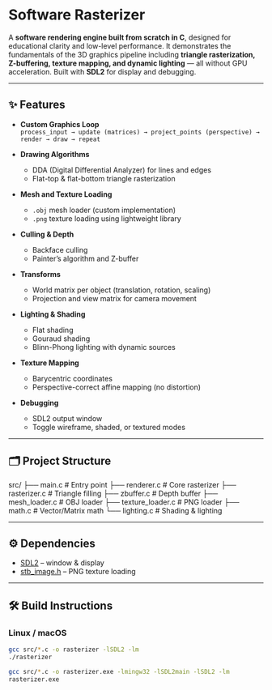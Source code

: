 # Software Rasterizer

A **software rendering engine built from scratch in C**, designed for educational clarity and low-level performance. It demonstrates the fundamentals of the 3D graphics pipeline including **triangle rasterization, Z-buffering, texture mapping, and dynamic lighting** — all without GPU acceleration. Built with **SDL2** for display and debugging.

---

## ✨ Features

- **Custom Graphics Loop**  
  `process_input → update (matrices) → project_points (perspective) → render → draw → repeat`

- **Drawing Algorithms**
  - DDA (Digital Differential Analyzer) for lines and edges  
  - Flat-top & flat-bottom triangle rasterization  

- **Mesh and Texture Loading**
  - `.obj` mesh loader (custom implementation)  
  - `.png` texture loading using lightweight library  

- **Culling & Depth**
  - Backface culling  
  - Painter’s algorithm and Z-buffer  

- **Transforms**
  - World matrix per object (translation, rotation, scaling)  
  - Projection and view matrix for camera movement  

- **Lighting & Shading**
  - Flat shading  
  - Gouraud shading  
  - Blinn-Phong lighting with dynamic sources  

- **Texture Mapping**
  - Barycentric coordinates  
  - Perspective-correct affine mapping (no distortion)  

- **Debugging**
  - SDL2 output window  
  - Toggle wireframe, shaded, or textured modes  

---

## 🗂️ Project Structure

src/
├── main.c # Entry point
├── renderer.c # Core rasterizer
├── rasterizer.c # Triangle filling
├── zbuffer.c # Depth buffer
├── mesh_loader.c # OBJ loader
├── texture_loader.c # PNG loader
├── math.c # Vector/Matrix math
└── lighting.c # Shading & lighting

---

## ⚙️ Dependencies

- [SDL2](https://www.libsdl.org/) – window & display  
- [stb_image.h](https://github.com/nothings/stb) – PNG texture loading  

---

## 🛠️ Build Instructions

### Linux / macOS
```bash
gcc src/*.c -o rasterizer -lSDL2 -lm
./rasterizer

gcc src/*.c -o rasterizer.exe -lmingw32 -lSDL2main -lSDL2 -lm
rasterizer.exe
